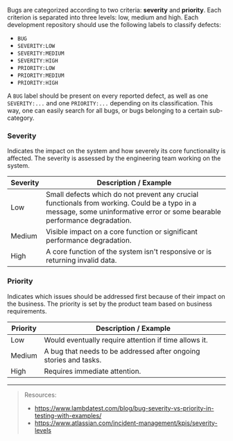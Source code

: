 Bugs are categorized according to two criteria: **severity** and **priority**. Each criterion is separated into three levels: low, medium and high. Each development repository should use the following labels to classify defects:

- `BUG`
- `SEVERITY:LOW` 
- `SEVERITY:MEDIUM`
- `SEVERITY:HIGH`
- `PRIORITY:LOW`
- `PRIORITY:MEDIUM`
- `PRIORITY:HIGH`

A `BUG` label should be present on every reported defect, as well as one `SEVERITY:...` and one `PRIORITY:...` depending on its classification. This way, one can easily search for all bugs, or bugs belonging to a certain sub-category.

### Severity

Indicates the impact on the system and how severely its core functionality is affected. The severity is assessed by the engineering team working on the system.

Severity | Description / Example
--- |     ---
Low | Small defects which do not prevent any crucial functionals from working. Could be a typo in a message, some uninformative error or some bearable performance degradation. 
Medium | Visible impact on a core function or significant performance degradation.
High | A core function of the system isn't responsive or is returning invalid data.

### Priority

Indicates which issues should be addressed first because of their impact on the business. The priority is set by the product team based on business requirements.

Priority | Description / Example
--- | --- 
Low | Would eventually require attention if time allows it.
Medium | A bug that needs to be addressed after ongoing stories and tasks.
High | Requires immediate attention.

--- 

> Resources:
> 
> - https://www.lambdatest.com/blog/bug-severity-vs-priority-in-testing-with-examples/
> - https://www.atlassian.com/incident-management/kpis/severity-levels